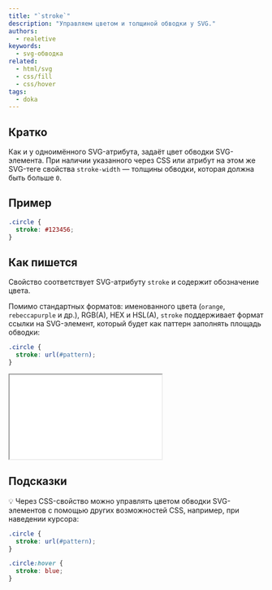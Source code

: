 ```yaml
---
title: "`stroke`"
description: "Управляем цветом и толщиной обводки у SVG."
authors:
  - realetive
keywords:
  - svg-обводка
related:
  - html/svg
  - css/fill
  - css/hover
tags:
  - doka
---
```


## Кратко

Как и у одноимённого SVG-атрибута, задаёт цвет обводки SVG-элемента. При наличии указанного через CSS или атрибут на этом же SVG-теге свойства `stroke-width` — толщины обводки, которая должна быть больше `0`.

## Пример

```css
.circle {
  stroke: #123456;
}
```

## Как пишется

Свойство соответствует SVG-атрибуту `stroke` и содержит обозначение цвета.

Помимо стандартных форматов: именованного цвета (`orange`, `rebeccapurple` и др.), RGB(A), HEX и HSL(A), `stroke` поддерживает формат ссылки на SVG-элемент, который будет как паттерн заполнять площадь обводки:

```css
.circle {
  stroke: url(#pattern);
}
```

<iframe title="Заливка паттерном" src="demos/pattern/" height="166"></iframe>

## Подсказки

💡 Через CSS-свойство можно управлять цветом обводки SVG-элементов с помощью других возможностей CSS, например, при наведении курсора:

```css
.circle {
  stroke: url(#pattern);
}

.circle:hover {
  stroke: blue;
}
```
